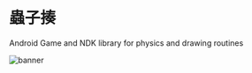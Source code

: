 # 蟲子揍
Android Game and NDK library for physics and drawing routines

![banner](https://github.com/RFRichard/worm-splat/edit/master/banner1.jpg)
